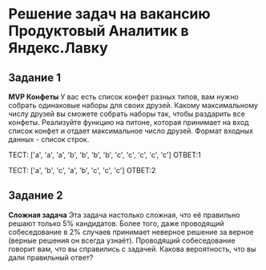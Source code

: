 # Решение задач на вакансию Продуктовый Аналитик в Яндекс.Лавку

## Задание 1
**MVP Конфеты**
У вас есть список конфет разных типов, вам нужно собрать одинаковые наборы для своих друзей.
Какому максимальному числу друзей вы сможете собрать наборы так, чтобы раздарить все конфеты.
Реализуйте функцию на питоне, которая принимает на вход список конфет и отдает максимальное число друзей. Формат входных данных - список строк.

ТЕСТ: ['a', 'a', 'a', 'b', 'b', 'b', 'b', 'c', 'c', 'c', 'c', 'c'] ОТВЕТ:1

ТЕСТ: ['a', 'b', 'c', 'a', 'b', 'c', 'c', 'c'] ОТВЕТ:2


## Задание 2
**Сложная задача**
Эта задача настолько сложная, что её правильно решают только 5% кандидатов. Более того, даже проводящий собеседование в 2% случаев принимает неверное решение за верное (верные решения он всегда узнаёт). Проводящий собеседование говорит вам, что вы справились с задачей. Какова вероятность, что вы дали правильный ответ?
